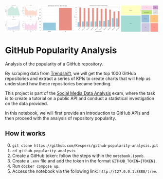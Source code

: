 ![chart summary](./images/summary.jpg)

# GitHub Popularity Analysis
Analysis of the popularity of a GitHub repository.

By scraping data from [Trendshift](https://trendshift.io), we will get the top 1000 GitHub repositories and extract a series of KPIs to create charts that will help us understand how these repositories became trending.

This project is part of the [Social Media Data Analysis](https://web.dmi.unict.it/corsi/l-31/insegnamenti?seuid=9C81E641-77C4-41AE-AD81-AB477BFA24AE) exam, where the task is to create a tutorial on a public API and conduct a statistical investigation on the data provided.

In this notebook, we will first provide an introduction to GitHub APIs and then proceed with the analysis of repository popularity.

## How it works
0. `git clone https://github.com/Kespers/github-popularity-analysis.git`
1. `cd github-popularity-analysis`
2. Create a GitHub token: follow the steps within the `notebook.ipynb`.
3. Create a `.env` file and add the token in the format `GITHUB_TOKEN={TOKEN}`.
4. Run `docker compose up`.
5. Access the notebook via the following link: `http://127.0.0.1:8888/tree`.